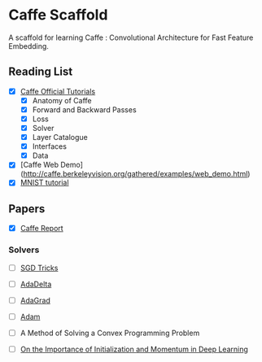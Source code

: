 # Caffe Scaffold

A scaffold for learning Caffe : Convolutional Architecture for Fast Feature Embedding. 

## Reading List

- [x] [Caffe Official Tutorials](http://caffe.berkeleyvision.org/tutorial/)
	- [x] Anatomy of Caffe
	- [x] Forward and Backward Passes
	- [x] Loss
	- [x] Solver
	- [x] Layer Catalogue
	- [x] Interfaces
	- [x] Data
- [x] [Caffe Web Demo] (http://caffe.berkeleyvision.org/gathered/examples/web_demo.html)
- [x] [MNIST tutorial](http://caffe.berkeleyvision.org/gathered/examples/mnist.html)

## Papers

- [x] [Caffe Report](/doc/Caffe-Report.pdf)

### Solvers

- [ ] [SGD Tricks](/doc/SGD_tricks.pdf)
- [ ] [AdaDelta](/doc/AdaDelta.pdf)
- [ ] [AdaGrad](/doc/AdaGrad.pdf)
- [ ] [Adam](/doc/Adam.pdf)
- [ ] A Method of Solving a Convex Programming Problem
- [ ] [On the Importance of Initialization and Momentum in Deep Learning](/doc/Nag.pdf)



